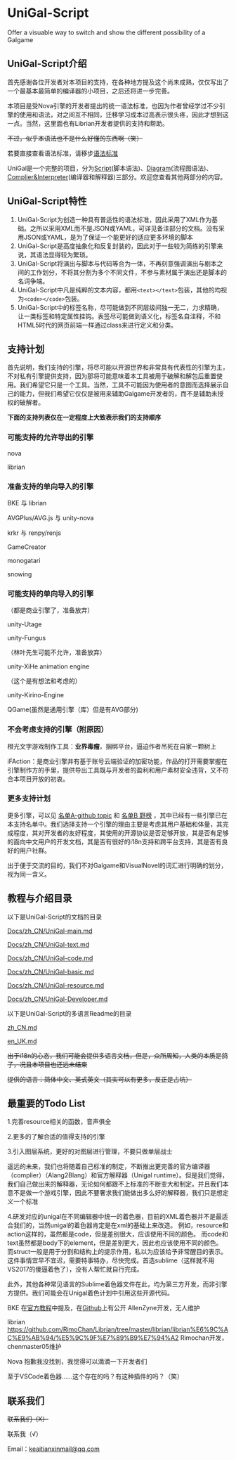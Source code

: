 # UniGal-Script

Offer a visuable way to switch and show the different possibility of a Galgame



## UniGal-Script介绍
首先感谢各位开发者对本项目的支持，在各种地方提及这个尚未成熟，仅仅写出了一个最基本最简单的编译器的小项目，之后还将进一步完善。

本项目是受Nova引擎的开发者提出的统一语法标准，也因为作者曾经学过不少引擎的使用和语法，对之间互不相同，迁移学习成本过高表示很头疼，因此才想到这一点。当然，这里面也有Librian开发者提供的支持和帮助。

~~不过，似乎本语法也不是什么好懂的东西啊（笑）~~

若要直接查看语法标准，请移步[语法标准](https://github.com/Uni-Gal/UniGal-Script/blob/master/Docs/zh_CN/UniGal-text.md)

UniGal是一个完整的项目，分为[Script](https://github.com/Uni-Gal/UniGal-Script)(脚本语法)、[Diagram](https://github.com/Uni-Gal/UniGal-Diagram)(流程图语法)、[Complier&Interpreter](https://github.com/Uni-Gal/UniGal-Complier-Interpreter)(编译器和解释器)三部分。欢迎您查看其他两部分的内容。

## UniGal-Script特性

1. UniGal-Script为创造一种具有普适性的语法标准，因此采用了XML作为基础。之所以采用XML而不是JSON或YAML，可详见备注部分的文档。没有采用JSON或YAML，是为了保证一个能更好的适应更多环境的脚本
2. UniGal-Script是高度抽象化和反复封装的，因此对于一些较为简练的引擎来说，其语法显得较为繁琐。
3. UniGal-Script将演出与脚本与代码等合为一体，不再刻意强调演出与剧本之间的工作划分，不将其分割为多个不同文件，不参与素材属于演出还是脚本的名词争端。
4. UniGal-Script中凡是纯粹的文本内容，都用```<text></text>```包装，其他的均视为```<code></code>```包装。
5. UniGal-Script中的标签名称，尽可能做到不同层级间独一无二，力求精确，让一类标签和特定属性挂钩。表签尽可能做到语义化，标签名自注释，不和HTML5时代的网页前端一样通过class来进行定义和分类。

## 支持计划

首先说明，我们支持的引擎，将尽可能以开源世界和非常具有代表性的引擎为主，不对私有引擎提供支持，因为那将可能意味着本工具被用于破解和解包后重置使用。我们希望它只是一个工具。当然，工具不可能因为使用者的意图而选择展示自己的能力，但我们希望它仅仅是被用来辅助Galgame开发者的，而不是辅助未授权的破解者。

**下面的支持列表仅在一定程度上大致表示我们的支持顺序**

### 可能支持的允许导出的引擎

nova

librian

### 准备支持的单向导入的引擎

BKE 与 librian

AVGPlus/AVG.js 与 unity-nova

krkr 与 renpy/renjs

GameCreator

monogatari

snowing

### 可能支持的单向导入的引擎

（都是商业引擎了，准备放弃）

unity-Utage

unity-Fungus

（林叶先生可能不允许，准备放弃）

unity-XiHe animation engine

（这个是有想法和考虑的）

unity-Kirino-Engine

QGame(虽然是通用引擎（库）但是有AVG部分)

### 不会考虑支持的引擎（附原因）

橙光文字游戏制作工具：**业界毒瘤**，捆绑平台，逼迫作者吊死在自家一颗树上

iFAction：是商业引擎并有基于账号云端验证的加密功能，作品的打开需要掌握在引擎制作方的手里，提供导出工具既与开发者的盈利和用户素材安全违背，又不符合本项目开放的初衷。

### 更多支持计划

更多引擎，可以见 [名单A-github topic](https://github.com/topics/visual-novel-engine) 和 [名单B 野榜](https://awesomeopensource.com/projects/visual-novel) ，其中已经有一些引擎已在本支持名单中。我们选择支持一个引擎的理由主要是考虑其用户基础和体量，其完成程度，其对开发者的友好程度，其使用的开源协议是否足够开放，其是否有足够的面向中文用户的开发文档，其是否有很好的i18n支持和跨平台支持，其是否有良好的用户社群。

出于便于交流的目的，我们不对Galgame和VisualNovel的词汇进行明确的划分，视为同一含义。

## 教程与介绍目录

以下是UniGal-Script的文档的目录

[Docs/zh_CN/UniGal-main.md](https://github.com/Uni-Gal/UniGal-Script/blob/master/Docs/zh_CN/UniGal-main.md)

[Docs/zh_CN/UniGal-text.md](https://github.com/Uni-Gal/UniGal-Script/blob/master/Docs/zh_CN/UniGal-text.md)

[Docs/zh_CN/UniGal-code.md](https://github.com/Uni-Gal/UniGal-Script/blob/master/Docs/zh_CN/UniGal-code.md)

[Docs/zh_CN/UniGal-basic.md](https://github.com/Uni-Gal/UniGal-Script/blob/master/Docs/zh_CN/UniGal-basic.md)

[Docs/zh_CN/UniGal-resource.md](https://github.com/Uni-Gal/UniGal-Script/blob/master/Docs/zh_CN/UniGal-resource.md)

[Docs/zh_CN/UniGal-Developer.md](https://github.com/Uni-Gal/UniGal-Script/blob/master/Docs/zh_CN/UniGal-Developer.md)

以下是UniGal-Script的多语言Readme的目录

[zh_CN.md](https://github.com/Uni-Gal/UniGal-Script/blob/master/Readme/zh_CN.md)

[en_UK.md](https://github.com/Uni-Gal/UniGal-Script/blob/master/Readme/en_UK.md)

~~出于i18n的心态，我们可能会提供多语言文档，但是，众所周知，人类的本质是鸽子，况且本项目也还远未结束~~

~~提供的语言：简体中文、英式英文（其实可以有更多，反正是占坑）~~


## 最重要的Todo List

1.完善resource相关的函数，音声俱全

2.更多的了解合适的值得支持的引擎

3.引入图层系统，更好的对图层进行管理，不要只做单层战士

遥远的未来，我们也将随着自己标准的制定，不断推出更完善的官方编译器（complier）（Alang2Blang）和官方解释器（Unigal runtime）。但是我们觉得，我们自己做出来的解释器，无论如何都跟不上标准的不断变大和制定。并且我们本意不是做一个游戏引擎，因此不要奢求我们能做出多么好的解释器，我们只是想定义一个标准


4.研发对应的unigal在不同编辑器中统一的着色器，目前的XML着色器并不是最适合我们的，当然unigal的着色器肯定是在xml的基础上来改造。
例如，resource和action这样的，虽然都是code，但是差别很大，应该使用不同的颜色。
而code和text虽然都是body下的element，但是差别更大，因此也应该使用不同的颜色。
而struct一般是用于分割和结构上的提示作用，私以为应该给予非常醒目的表示。
这件事情宜早不宜迟，需要特事特办，尽快完成。首选sublime（这样就不用VS2017的傻逼着色了），没有人帮忙就自行完成。

此外，其他各种常见语言的Sublime着色器文件在此，均为第三方开发，而非引擎方提供。我们可能会在Unigal着色计划中引用这些开源代码。

BKE  在[官方教程](http://docs.bakery.moe/faq)中提及，在[Github](https://github.com/AllanZyne/BKS4Sublime)上有公开   AllenZyne开发，无人维护

librian https://github.com/RimoChan/Librian/tree/master/librian/librian%E6%9C%AC%E9%AB%94/%E5%9C%9F%E7%89%B9%E7%94%A2   Rimochan开发，chenmaster05维护

Nova 抱歉我没找到，我觉得可以滴滴一下开发者们

至于VSCode着色器……这个存在的吗？有这种插件的吗？（笑）

## 联系我们

~~联系我们（X）~~

联系我（√）

Email：keaitianxinmail@qq.com
